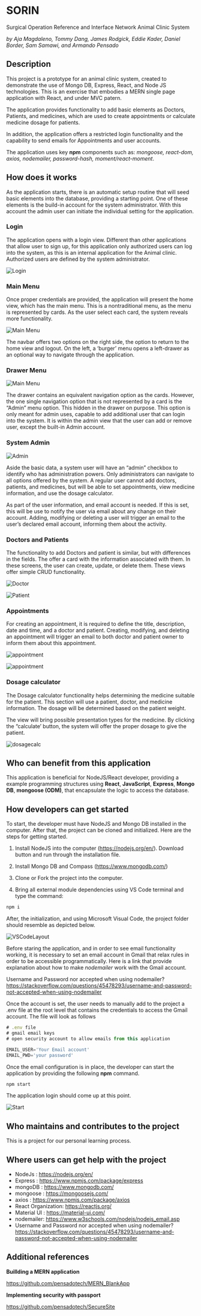 # SORIN

Surgical Operation Reference and Interface Network
Animal Clinic System

_by Aja Magdaleno, Tommy Dang, James Rodgick, Eddie Kader, Daniel Border, Sam Samawi, and Armando Pensado_ 


## Description

This project is a prototype for an animal clinic system, created to demonstrate the use of Mongo DB, Express, React, and Node JS technologies. This is an exercise that embodies a MERN single page application with React, and under MVC patern. 

The application provides functionality to add basic elements as Doctors, Patients, and medicines, which are used to create appointments or calculate medicine dosage for patients.

In addition, the application offers a restricted login functionality and the capability to send emails for Appointments and user accounts.

The application uses key **npm** components such as: _mongoose, react-dom, axios, nodemailer, password-hash, moment/react-moment_. 


## How does it works

As the application starts, there is an automatic setup routine that will seed basic elements into the database, providing a starting point.  One of these elements is the build-in account for the system administrator. With this account the admin user can initiate the individual setting for the application.

### Login 

The application opens with a login view. Different than other applications that allow user to sign up, for this application only authorized users can log into the system, as this is an internal application for the Animal clinic.  Authorized users are defined by the system administrator.

![Login](./docs/Login.png)

### Main Menu

Once proper credentials are provided, the application will present the home view, which has the main menu. This is a nontraditional menu, as the menu is represented by cards.  As the user select each card,  the system reveals more functionality.

![Main Menu](./docs/MainMenu.png)

The navbar offers two options on the right side, the option to return to the home view and logout. On the left, a ‘burger’ menu opens a left-drawer as an optional way to navigate through the application.

### Drawer Menu

![Main Menu](./docs/Drawer.png)

The drawer contains an equivalent navigation option as the cards. However, the one single navigation option that is not represented by a card is the “Admin” menu option. This hidden in the drawer on purpose. This option is only meant for admin uses, capable to add additional user that can login into the system.  It is within the admin view that the user can add or remove user, except the built-in Admin account.

### System Admin 

![Admin](./docs/SysAdmin.png)

Aside the basic data, a system user will have an “admin” checkbox to identify who has administration powers. Only administrators can navigate to all options offered by the system.  A regular user cannot add doctors, patients, and medicines, but will be able to set appointments, view medicine information, and use the dosage calculator.

As part of the user information, and email account is needed. If this is set, this will be use to notify the user via email about any change on their account. Adding, modifying or deleting a user will trigger an email to the user’s declared email account, informing them about the activity.

### Doctors and Patients

The functionality to add Doctors and patient is similar, but with differences in the fields. The offer a card with the information associated with them. In these screens, the user can create, update, or delete them. These views offer simple CRUD functionality.

![Doctor](./docs/Doctors.png)

![Patient](./docs/Patients.png)

### Appointments

For creating an appointment, it is required to define the title, description, date and time, and a doctor and patient. Creating, modifying, and deleting an appointment will trigger an email to both doctor and patient owner to inform them about this appointment.

![appointment](./docs/appointments.png)

![appointment](./docs/AppointDetail.png)

### Dosage calculator

The Dosage calculator functionality helps determining the medicine suitable for the patient. This section will use a patient, doctor, and medicine information. The dosage will be determined based on the patient weight.

The view will bring possible presentation types for the medicine. By clicking the “calculate’ button, the system will offer the proper dosage to give the patient.


![dosagecalc](./docs/DosageCalc.png)

## Who can benefit from this application

This application is beneficial for NodeJS/React developer, providing a example programming structures using **React**, **JavaScript**, **Express**, **Mongo DB**, **mongoose (ODM)**, that encapsulate the logic to access the database.

## How developers can get started

To start, the developer must have NodeJS and Mongo DB installed in the computer. After that, the project can be cloned and initialized.  Here are the steps for getting started.

1. Install NodeJS into the computer  (https://nodejs.org/en/). Download button and run through the installation file.

2. Install Mongo DB and Compass (https://www.mongodb.com/)

3. Clone or Fork the project into the computer.

4. Bring all external module dependencies using VS Code terminal and type the command:

```js
npm i
```

After, the initialization, and using Microsoft Visual Code, the project folder should resemble as depicted below.

![VSCodeLayout](./docs/VSCodeLayout.png)

Before staring the application, and in order to see email functionality working, it is necessary to set an email account in Gmail that relax rules in order to be accessible programmatically.  Here is a link that provide explanation about how to make _nodemailer_ work with the Gmail account.

Username and Password nor accepted when using nodemailer?
https://stackoverflow.com/questions/45478293/username-and-password-not-accepted-when-using-nodemailer

Once the account is set, the user needs to manually add to the project a .env file at the root level that contains the credentials to access the Gmail account. The file will look as follows

```js
# .env file
# gmail email keys 
# open security account to allow emails from this application

EMAIL_USER='Your Email account'
EMAIL_PWD='your password'
```

Once the email configuration is in place, the developer can start the application by providing the following **npm** command.

```js
npm start
```

The application login should come up at this point.

![Start](./docs/Login.png)


## Who maintains and contributes to the project

This is a project for our personal learning process.

## Where users can get help with the project

* NodeJs   : https://nodejs.org/en/
* Express  : https://www.npmjs.com/package/express
* mongoDB  : https://www.mongodb.com/
* mongoose : https://mongoosejs.com/
* axios    : https://www.npmjs.com/package/axios
* React Organization: https://reactjs.org/
* Material UI : https://material-ui.com/
* nodemailer: https://www.w3schools.com/nodejs/nodejs_email.asp
* Username and Password nor accepted when using nodemailer? https://stackoverflow.com/questions/45478293/username-and-password-not-accepted-when-using-nodemailer


## Additional references

**Buillding a MERN application** 

https://github.com/pensadotech/MERN_BlankApp

**Implementing security with passport**

https://github.com/pensadotech/SecureSite